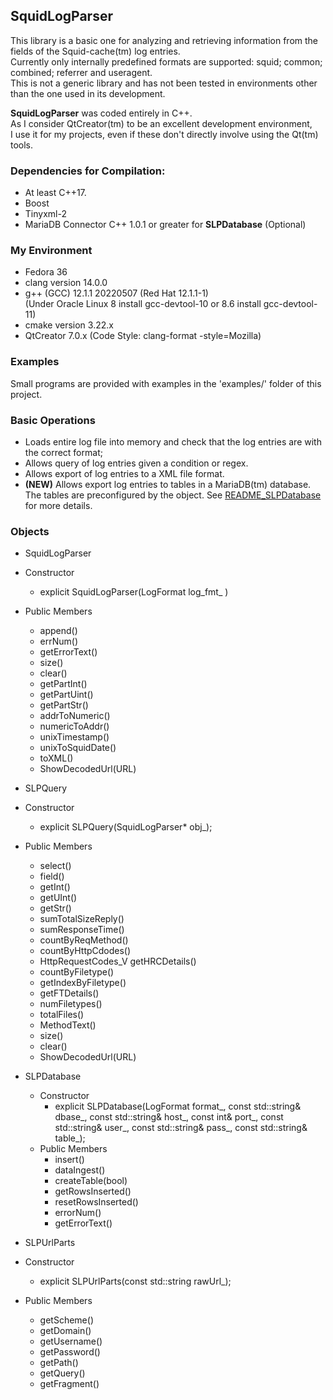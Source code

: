 ## <b>S</b>quid<b>L</b>og<b>P</b>arser
This library is a basic one for analyzing and retrieving information from the fields of the Squid-cache(tm) log entries.<br>
Currently only internally predefined formats are supported: squid; common; combined; referrer and useragent.<br>
This is not a generic library and has not been tested in environments other than the one used in its development.

<b>SquidLogParser</b> was coded entirely in C++.<br>
As I consider QtCreator(tm) to be an excellent development environment,<br>
I use it for my projects, even if these don't directly involve using the Qt(tm) tools.

### Dependencies for Compilation:
- At least C++17.<br>
- Boost<br>
- Tinyxml-2<br>
- MariaDB Connector C++ 1.0.1 or greater for <b>SLPDatabase</b> (Optional)<br>

### My Environment
- Fedora 36<br>
- clang version 14.0.0<br>
- g++ (GCC) 12.1.1 20220507 (Red Hat 12.1.1-1)<br>
(Under Oracle Linux 8 install gcc-devtool-10 or 8.6 install gcc-devtool-11)<br>
- cmake version 3.22.x<br>
- QtCreator 7.0.x (Code Style: clang-format -style=Mozilla)

### Examples

Small programs are provided with examples in the 'examples/' folder of this project.

### Basic Operations

- Loads entire log file into memory and check that the log entries are with the correct format;
- Allows query of log entries given a condition or regex.<br>
- Allows export of log entries to a XML file format.<br>
- <strong>(NEW)</strong> Allows export log entries to tables in a MariaDB(tm) database.
  The tables are preconfigured by the object. See
  [README_SLPDatabase](./README_SLPDatabase.md) for more details.<br>

### Objects

- SquidLogParser
 - Constructor
    - explicit SquidLogParser(LogFormat log_fmt_ )
 - Public Members
    - append()
    - errNum()
    - getErrorText()
    - size()
    - clear()
    - getPartInt()
    - getPartUint()
    - getPartStr()
    - addrToNumeric()
    - numericToAddr()
    - unixTimestamp()
    - unixToSquidDate()
    - toXML()
    - ShowDecodedUrl(URL)

- SLPQuery
 - Constructor
    - explicit SLPQuery(SquidLogParser* obj_);
 - Public Members
    - select()
    - field()
    - getInt()
    - getUInt()
    - getStr()
    - sumTotalSizeReply()
    - sumResponseTime()
    - countByReqMethod()
    - countByHttpCdodes()
    - HttpRequestCodes_V getHRCDetails()
    - countByFiletype()
    - getIndexByFiletype()
    - getFTDetails()
    - numFiletypes()
    - totalFiles()
    - MethodText()
    - size()
    - clear()
    - ShowDecodedUrl(URL)

- SLPDatabase
    - Constructor
        - explicit SLPDatabase(LogFormat format_, const std::string& dbase_, const std::string& host_, const int& port_, const std::string& user_, const std::string& pass_, const std::string& table_);
    - Public Members
        - insert()
	    - dataIngest()
        - createTable(bool)
        - getRowsInserted()
        - resetRowsInserted()
        - errorNum()
        - getErrorText()

- SLPUrlParts
 - Constructor
    - explicit SLPUrlParts(const std::string rawUrl_);
 - Public Members
    - getScheme()
    - getDomain()
    - getUsername()
    - getPassword()
    - getPath()
    - getQuery()
    - getFragment()
